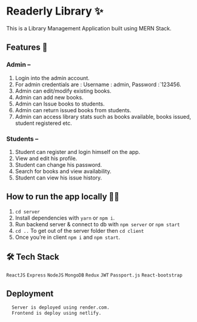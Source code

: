 
# Readerly Library ✨

This is a Library Management Application built using MERN Stack.

## Features 🚀

### Admin –
1.	Login into the admin account.
2.	For admin credentials are : Username :  admin,  Password :`123456.
3.	Admin can edit/modify existing books.
4.	Admin can add new books.
5.	Admin can Issue books to students.
6.	Admin can return issued books from students.
7.	Admin can access library stats such as books available, books issued, student registered etc.


### Students –
1.	Student can register and login himself on the app.
2.	View and edit his profile.
3.	Student can change his password.
4.	Search for books and view availability.
5.	Student can view his issue history.


## How to run the app locally 👨‍💻
1. `cd server`
2. Install dependencies with `yarn` or `npm i`.
3. Run backend server & connect to db with `npm server` or `npm start`
4. `cd ..` To get out of the server folder then `cd client`
5. Once you’re in client `npm i` and `npm start`.

<!-- ## Screenshots

![App Screenshot](https://via.placeholder.com/468x300?text=App+Screenshot+Here)
-->



## 🛠 Tech Stack
`ReactJS` `Express` `NodeJS` `MongoDB` `Redux` `JWT` `Passport.js` `React-bootstrap`


## Deployment

```bash
  Server is deployed using render.com.
  Frontend is deploy using netlify.
```


